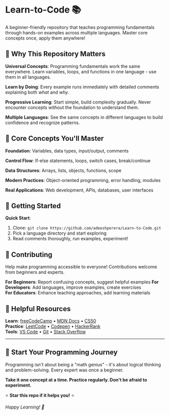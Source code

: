 # Learn-to-Code 📚

A beginner-friendly repository that teaches programming fundamentals through hands-on examples across multiple languages. Master core concepts once, apply them anywhere!

## 🎯 Why This Repository Matters

**Universal Concepts**: Programming fundamentals work the same everywhere. Learn variables, loops, and functions in one language - use them in all languages.

**Learn by Doing**: Every example runs immediately with detailed comments explaining both _what_ and _why_.

**Progressive Learning**: Start simple, build complexity gradually. Never encounter concepts without the foundation to understand them.

**Multiple Languages**: See the same concepts in different languages to build confidence and recognize patterns.

## 🚀 Core Concepts You'll Master

**Foundation**: Variables, data types, input/output, comments

**Control Flow**: If-else statements, loops, switch cases, break/continue

**Data Structures**: Arrays, lists, objects, functions, scope

**Modern Practices**: Object-oriented programming, error handling, modules

**Real Applications**: Web development, APIs, databases, user interfaces

## 🏁 Getting Started

**Quick Start**:

1. Clone: `git clone https://github.com/adeeshperera/Learn-to-Code.git`
2. Pick a language directory and start exploring
3. Read comments thoroughly, run examples, experiment!

## 🤝 Contributing

Help make programming accessible to everyone! Contributions welcome from beginners and experts.

**For Beginners**: Report confusing concepts, suggest helpful examples
**For Developers**: Add languages, improve examples, create exercises  
**For Educators**: Enhance teaching approaches, add learning materials

## 📖 Helpful Resources

**Learn**: [freeCodeCamp](https://freecodecamp.org) • [MDN Docs](https://developer.mozilla.org) • [CS50](https://cs50.harvard.edu)  
**Practice**: [LeetCode](https://leetcode.com) • [Codepen](https://codepen.io) • [HackerRank](https://hackerrank.com)  
**Tools**: [VS Code](https://code.visualstudio.com) • [Git](https://git-scm.com) • [Stack Overflow](https://stackoverflow.com)

---

## 🌟 Start Your Programming Journey

Programming isn't about being a "math genius" - it's about logical thinking and problem-solving. Every expert was once a beginner.

**Take it one concept at a time. Practice regularly. Don't be afraid to experiment.**

⭐ **Star this repo if it helps you!** ⭐

_Happy Learning! 🚀_
